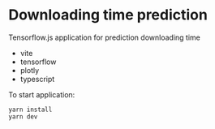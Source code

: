 # Downloading time prediction
Tensorflow.js application for prediction downloading time
- vite
- tensorflow
- plotly
- typescript

To start application:
```
yarn install
yarn dev
```